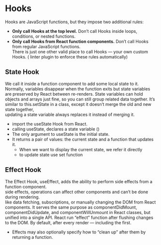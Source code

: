 # Hooks

Hooks are JavaScript functions, but they impose two additional rules:

-  **Only call Hooks at the top level.** Don’t call Hooks inside loops, conditions, or nested functions.
-  **Only call Hooks from React function components.** Don’t call Hooks from regular JavaScript functions.  
   There is just one other valid place to call Hooks — your own custom Hooks.
   ( linter plugin to enforce these rules automatically)

## State Hook

We call it inside a function component to add some local state to it.  
Normally, variables disappear when the function exits but state variables are preserved by React between re-renders.
State variables can hold objects and arrays just fine, so you can still group related data together.
It’s similar to this.setState in a class, except it doesn’t merge the old and new state together,  
updating a state variable always replaces it instead of merging it.

-  import the useState Hook from React.
-  calling useState, declares a state variable ()
-  The only argument to useState is the initial state.
-  It returns a pair of values: the current state and a function that updates it.
   -  When we want to display the current state, we refer it directly
   -  to update state use set function

## Effect Hook

The Effect Hook, useEffect, adds the ability to perform side effects from a function component.  
side effects, operations can affect other components and can’t be done during rendering.  
like data fetching, subscriptions, or manually changing the DOM from React components.
It serves the same purpose as componentDidMount, componentDidUpdate, and componentWillUnmount in React classes, but unified into a single API.
React run “effect” function after flushing changes to the DOM. By default, after every render — including the first.

-  Effects may also optionally specify how to “clean up” after them by returning a function.
